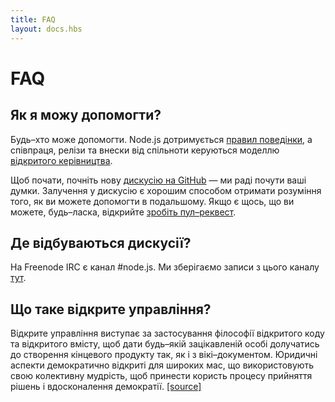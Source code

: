 ```yaml
---
title: FAQ
layout: docs.hbs
---
```

# FAQ

## Як я можу допомогти?

Будь–хто може допомогти. Node.js дотримується [правил поведінки](https://github.com/nodejs/node/blob/master/CONTRIBUTING.md#code-of-conduct), а співпраця, релізи та внески від спільноти керуються моделлю [відкритого керівництва](https://github.com/nodejs/node/blob/master/GOVERNANCE.md#readme).

Щоб почати, почніть нову [дискусію на GitHub](https://github.com/nodejs/node/issues) — ми раді почути ваші думки. Залучення у дискусію є хорошим способом отримати розуміння того, як ви можете допомогти в подальшому. Якщо є щось, що ви можете, будь–ласка, відкрийте [зробіть пул–реквест](https://github.com/nodejs/node/blob/master/CONTRIBUTING.md#code-contributions).

## Де відбуваються дискусії?

На Freenode IRC є канал #node.js. Ми зберігаємо записи з цього каналу [тут](http://logs.libuv.org/node.js/latest).

## Що таке відкрите управління?

Відкрите управління виступає за застосування філософії відкритого коду та відкритого вмісту, щоб дати будь–якій зацікавленій особі долучатись до створення кінцевого продукту так, як і з вікі–документом. Юридичні аспекти демократично відкриті для широких мас, що використовують свою колективну мудрість, щоб принести користь процесу прийняття рішень і вдосконалення демократії. [[source]](https://en.wikipedia.org/wiki/Open-source_governance)
